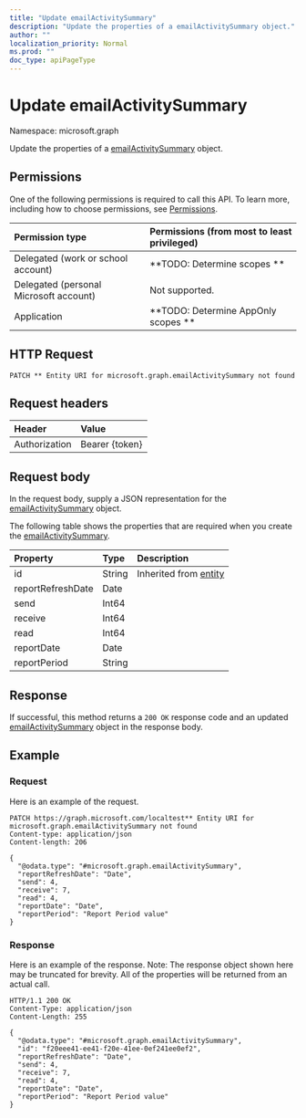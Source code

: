 ```yaml
---
title: "Update emailActivitySummary"
description: "Update the properties of a emailActivitySummary object."
author: ""
localization_priority: Normal
ms.prod: ""
doc_type: apiPageType
---
```


# Update emailActivitySummary

Namespace: microsoft.graph

Update the properties of a [emailActivitySummary](../resources/emailactivitysummary.md) object.

## Permissions
One of the following permissions is required to call this API. To learn more, including how to choose permissions, see [Permissions](/concepts/permissions-reference.md).

|Permission type|Permissions (from most to least privileged)|
|:---|:---|
|Delegated (work or school account)|**TODO: Determine scopes **|
|Delegated (personal Microsoft account)|Not supported.|
|Application|**TODO: Determine AppOnly scopes **|

## HTTP Request
<!-- {
  "blockType": "ignored"
}
-->
``` http
PATCH ** Entity URI for microsoft.graph.emailActivitySummary not found
```

## Request headers
|Header|Value|
|:---|:---|
|Authorization|Bearer {token}|

## Request body
In the request body, supply a JSON representation for the [emailActivitySummary](../resources/emailactivitysummary.md) object.

The following table shows the properties that are required when you create the [emailActivitySummary](../resources/emailactivitysummary.md).

|Property|Type|Description|
|:---|:---|:---|
|id|String| Inherited from [entity](../resources/entity.md)|
|reportRefreshDate|Date||
|send|Int64||
|receive|Int64||
|read|Int64||
|reportDate|Date||
|reportPeriod|String||



## Response
If successful, this method returns a `200 OK` response code and an updated [emailActivitySummary](../resources/emailactivitysummary.md) object in the response body.

## Example

### Request
Here is an example of the request.
<!-- {
  "blockType": "request",
  "name": "update_emailactivitysummary"
}
-->
``` http
PATCH https://graph.microsoft.com/localtest** Entity URI for microsoft.graph.emailActivitySummary not found
Content-type: application/json
Content-length: 206

{
  "@odata.type": "#microsoft.graph.emailActivitySummary",
  "reportRefreshDate": "Date",
  "send": 4,
  "receive": 7,
  "read": 4,
  "reportDate": "Date",
  "reportPeriod": "Report Period value"
}
```

### Response
Here is an example of the response. Note: The response object shown here may be truncated for brevity. All of the properties will be returned from an actual call.
<!-- {
  "blockType": "response",
  "truncated": true
}
-->
``` http
HTTP/1.1 200 OK
Content-Type: application/json
Content-Length: 255

{
  "@odata.type": "#microsoft.graph.emailActivitySummary",
  "id": "f20eee41-ee41-f20e-41ee-0ef241ee0ef2",
  "reportRefreshDate": "Date",
  "send": 4,
  "receive": 7,
  "read": 4,
  "reportDate": "Date",
  "reportPeriod": "Report Period value"
}
```

